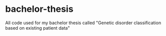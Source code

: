 # bachelor-thesis
All code used for my bachelor thesis called "Genetic disorder classification based on existing patient data"

